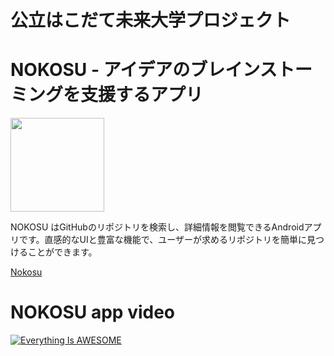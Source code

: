 # 公立はこだて未来大学プロジェクト

# NOKOSU - アイデアのブレインストーミングを支援するアプリ
<img src="docs/repo.png" width="150" height="150">

NOKOSU はGitHubのリポジトリを検索し、詳細情報を閲覧できるAndroidアプリです。直感的なUIと豊富な機能で、ユーザーが求めるリポジトリを簡単に見つけることができます。


[Nokosu ](https://lh3.googleusercontent.com/u/0/drive-viewer/AKGpihaFXs8BTkGimOPPO16pbntsJkL-IN3iOfqWDZlNcvHd16AvVZqB7i2ThDNycn3v4neoCncm4rDbxmQBgXTuvZfwIzwi5eF9Q3A=w2560-h1353)

# NOKOSU app video

[![Everything Is AWESOME](https://lh3.googleusercontent.com/u/0/drive-viewer/AKGpihY-9WR7OnISk82kApx9d3WA4GP6IZ4gaYdnHa6ahMv5KdFDdhxoOOH9Sp-0HlMiavIIoBrJVky8zGh3H1hQc25ZTmxRFCksfg=w2560-h1353-rw-v1)](https://www.youtube.com/watch?v=4FxHrCpQAiQ)
